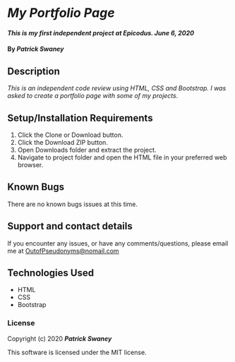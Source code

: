 # _My Portfolio Page_

#### _This is my first independent project at Epicodus. June 6, 2020_

#### By _**Patrick Swaney**_

## Description

_This is an independent code review using HTML, CSS and Bootstrap. I was asked to create a portfolio page with some of my projects._

## Setup/Installation Requirements

1. Click the Clone or Download button.
2. Click the Download ZIP button.
3. Open Downloads folder and extract the project.
4. Navigate to project folder and open the HTML file in your preferred web browser.

## Known Bugs

There are no known bugs issues at this time.

## Support and contact details

If you encounter any issues, or have any comments/questions, please email me at OutofPseudonyms@nomail.com

## Technologies Used

- HTML
- CSS
- Bootstrap

### License

Copyright (c) 2020 **_Patrick Swaney_**

This software is licensed under the MIT license.